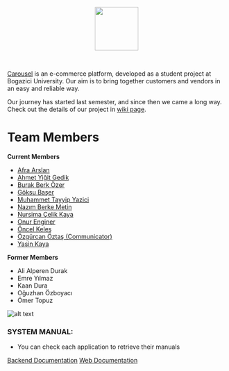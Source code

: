<p align="center">
<img src="https://user-images.githubusercontent.com/33669453/103417101-6bc43680-4b9a-11eb-9a00-12fb97e71b11.png" height=100 />
</p>

<br/>

[Carousel](http://34.241.205.36.xip.io:3000/) is an e-commerce platform, developed as a student project at Bogazici University. Our aim is to bring together customers and vendors in an easy and reliable way.

Our journey has started last semester, and since then we came a long way.  Check out the details of our project in [wiki page](https://github.com/bounswe/bounswe2020group8/wiki).

# Team Members

**Current Members**

* [Afra Arslan](https://github.com/bounswe/bounswe2020group8/wiki/Afra-Arslan)
* [Ahmet Yiğit Gedik](https://github.com/bounswe/bounswe2020group8/wiki/Ahmet-Yi%C4%9Fit-Gedik)
* [Burak Berk Özer](https://github.com/bounswe/bounswe2020group8/wiki/Burak-Berk-Özer)
* [Göksu Başer](https://github.com/bounswe/bounswe2020group8/wiki/G%C3%B6ksu-Ba%C5%9Fer)
* [Muhammet Tayyip Yazici](https://github.com/bounswe/bounswe2020group8/wiki/Muhammet-Tayyip-Yazici)
* [Nazım Berke Metin](https://github.com/bounswe/bounswe2020group8/wiki/Naz%C4%B1m-Berke-Metin)
* [Nursima Çelik Kaya](https://github.com/bounswe/bounswe2020group8/wiki/Nursima-%C3%87elik-Kaya)
* [Onur Enginer](https://github.com/bounswe/bounswe2020group8/wiki/Onur-Enginer)
* [Öncel Keleş](https://github.com/bounswe/bounswe2020group8/wiki/%C3%96ncel-Kele%C5%9F)
* [Özgürcan Öztaş (Communicator)](https://github.com/bounswe/bounswe2020group8/wiki/Ozgurcan-Oztas)
* [Yasin Kaya](https://github.com/bounswe/bounswe2020group8/wiki/Yasin-Kaya)


**Former Members**

* Ali Alperen Durak
* Emre Yılmaz
* Kaan Dura
* Oğuzhan Özboyacı
* Ömer Topuz

<img src="https://user-images.githubusercontent.com/31131763/100743195-08a18180-33ed-11eb-8b5d-6d73456343fd.png" alt="alt text" >

### SYSTEM MANUAL:

- You can check each application to retrieve their manuals

[Backend Documentation](https://github.com/bounswe/bounswe2020group8/blob/development/backend/README.md)
[Web Documentation](https://github.com/bounswe/bounswe2020group8/blob/development/web/carousel/README.md)